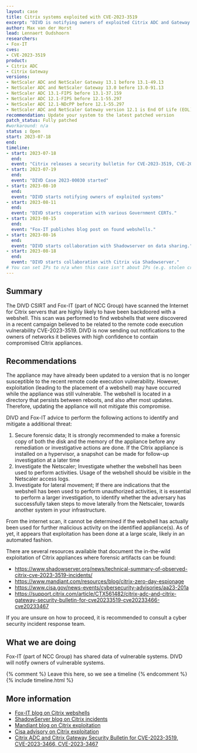 ```yaml
---
layout: case
title: Citrix systems exploited with CVE-2023-3519
excerpt: "DIVD is notifying owners of exploited Citrix ADC and Gateway systems, based on scanning data obtained from Fox-IT."
author: Max van der Horst
lead: Lennaert Oudshoorn
researchers:
- Fox-IT
cves:
- CVE-2023-3519
product: 
- Citrix ADC
- Citrix Gateway
versions: 
- NetScaler ADC and NetScaler Gateway 13.1 before 13.1-49.13 
- NetScaler ADC and NetScaler Gateway 13.0 before 13.0-91.13 
- NetScaler ADC 13.1-FIPS before 13.1-37.159
- NetScaler ADC 12.1-FIPS before 12.1-55.297
- NetScaler ADC 12.1-NDcPP before 12.1-55.297
- NetScaler ADC and NetScaler Gateway version 12.1 is End Of Life (EOL) and is vulnerable.
recommendation: Update your system to the latest patched version
patch_status: Fully patched
#workaround: n/a
status : Open
start: 2023-07-18
end: 
timeline:
- start: 2023-07-18
  end:
  event: "Citrix releases a security bulletin for CVE-2023-3519, CVE-2023-3467 and CVE-2023-3466"
- start: 2023-07-19
  end:
  event: "DIVD Case 2023-00030 started"
- start: 2023-08-10
  end:
  event: "DIVD starts notifying owners of exploited systems"
- start: 2023-08-11
  end:
  event: "DIVD starts cooperation with various Government CERTs."
- start: 2023-08-15
  end:
  event: "Fox-IT publishes blog post on found webshells."
- start: 2023-08-16
  end:
  event: "DIVD starts collaboration with Shadowserver on data sharing."
- start: 2023-08-18
  end:
  event: "DIVD starts collaboration with Citrix via Shadowserver."
# You can set IPs to n/a when this case isn't about IPs (e.g. stolen credentials)
---
```

## Summary

The DIVD CSIRT and Fox-IT (part of NCC Group) have scanned the Internet for Citrix servers that are highly likely to have been backdoored with a webshell. This scan was performed to find webshells that were discovered in a recent campaign believed to be related to the remote code execution vulnerability CVE-2023-3519. DIVD is now sending out notifications to the owners of networks it believes with high confidence to contain compromised Citrix appliances.

## Recommendations

The appliance may have already been updated to a version that is no longer susceptible to the recent remote code execution vulnerability. However, exploitation (leading to the placement of a webshell) may have occurred while the appliance was still vulnerable. The webshell is located in a directory that persists between reboots, and also after most updates. Therefore, updating the appliance will not mitigate this compromise.

DIVD and Fox-IT advice to perform the following actions to identify and mitigate a additional threat:
1.    Secure forensic data; It is strongly recommended to make a forensic copy of both the disk and the memory of the appliance before any remediation or investigative actions are done. If the Citrix appliance is installed on a hypervisor, a snapshot can be made for follow-up investigation at a later time
2. Investigate the Netscaler; Investigate whether the webshell has been used to perform activities. Usage of the webshell should be visible in the Netscaler access logs.
3. Investigate for lateral movement; If there are indications that the webshell has been used to perform unauthorized activities, it is essential to perform a larger investigation, to identify whether the adversary has successfully taken steps to move laterally from the Netscaler, towards another system in your infrastructure.

From the internet scan, it cannot be determined if the webshell has actually been used for further malicious activity on the identified appliance(s). As of yet, it appears that exploitation has been done at a large scale, likely in an automated fashion.

There are several resources available that document the in-the-wild exploitation of Citrix appliances where forensic artifacts can be found:
* https://www.shadowserver.org/news/technical-summary-of-observed-citrix-cve-2023-3519-incidents/
* https://www.mandiant.com/resources/blog/citrix-zero-day-espionage
* https://www.cisa.gov/news-events/cybersecurity-advisories/aa23-201a
* https://support.citrix.com/article/CTX561482/citrix-adc-and-citrix-gateway-security-bulletin-for-cve20233519-cve20233466-cve20233467

If you are unsure on how to proceed, it is recommended to consult a cyber security incident response team.


## What we are doing

Fox-IT (part of NCC Group) has shared data of vulnerable systems. DIVD will notify owners of vulnerable systems.


{% comment %}  Leave this here, so we see a timeline {% endcomment %}
{% include timeline.html %}


## More information


* [Fox-IT blog on Citrix webshells](https://research.nccgroup.com/2023/08/15/approximately-2000-citrix-netscalers-backdoored-in-mass-exploitation-campaign/)
* [ShadowServer blog on Citrix incidents](https://www.shadowserver.org/news/technical-summary-of-observed-citrix-cve-2023-3519-incidents/)
* [Mandiant blog on Citrix exploitation](https://www.mandiant.com/resources/blog/citrix-zero-day-espionage)
* [Cisa advisory on Citrix exploitation](https://www.cisa.gov/news-events/cybersecurity-advisories/aa23-201a)
* [Citrix ADC and Citrix Gateway Security Bulletin for CVE-2023-3519, CVE-2023-3466, CVE-2023-3467](https://support.citrix.com/article/CTX561482/citrix-adc-and-citrix-gateway-security-bulletin-for-cve20233519-cve20233466-cve20233467)
